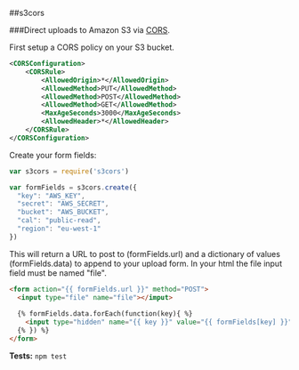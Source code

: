 ##s3cors

###Direct uploads to Amazon S3 via [CORS](http://docs.amazonwebservices.com/AmazonS3/latest/dev/cors.html).  

First setup a CORS policy on your S3 bucket.

```xml
<CORSConfiguration>
    <CORSRule>
        <AllowedOrigin>*</AllowedOrigin>
        <AllowedMethod>PUT</AllowedMethod>
        <AllowedMethod>POST</AllowedMethod>
        <AllowedMethod>GET</AllowedMethod>
        <MaxAgeSeconds>3000</MaxAgeSeconds>
        <AllowedHeader>*</AllowedHeader>
    </CORSRule>
</CORSConfiguration>
```

Create your form fields:

```javascript
var s3cors = require('s3cors') 

var formFields = s3cors.create({
  "key": "AWS_KEY",
  "secret": "AWS_SECRET",
  "bucket": "AWS_BUCKET",
  "cal": "public-read",
  "region": "eu-west-1"
})

```

This will return a URL to post to (formFields.url) and a dictionary of values (formFields.data) to append to your upload form. In your html the file input field must be named "file".

```html
<form action="{{ formFields.url }}" method="POST">
  <input type="file" name="file"></imput>
  
  {% formFields.data.forEach(function(key){ %}
    <input type="hidden" name="{{ key }}" value="{{ formFields[key] }}">  
  {% }) %}
</form>
```

__Tests:__ ```npm test```